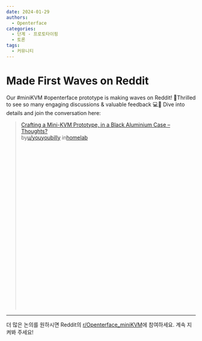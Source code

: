 ```yaml
---
date: 2024-01-29
authors:
  - Openterface
categories:
  - 단계 - 프로토타이핑
  - 토론
tags:
  - 커뮤니티
---
```


# Made First Waves on Reddit

Our #miniKVM #openterface prototype is making waves on Reddit! 🌊Thrilled to see so many engaging discussions & valuable feedback 💻👀 Dive into details and join the conversation here:

<blockquote class="reddit-embed-bq" style="height:500px" data-embed-height="740"><a href="https://www.reddit.com/r/homelab/comments/1acdfwt/crafting_a_minikvm_prototype_in_a_black_aluminium/">Crafting a Mini-KVM Prototype, in a Black Aluminium Case – Thoughts?</a><br> by<a href="https://www.reddit.com/user/youyoubilly/">u/youyoubilly</a> in<a href="https://www.reddit.com/r/homelab/">homelab</a></blockquote><script async="" src="https://embed.reddit.com/widgets.js" charset="UTF-8"></script>

<!-- more -->
--------

더 많은 논의를 원하시면 Reddit의 [r/Openterface_miniKVM](https://www.reddit.com/r/Openterface_miniKVM/)에 참여하세요. 계속 지켜봐 주세요!